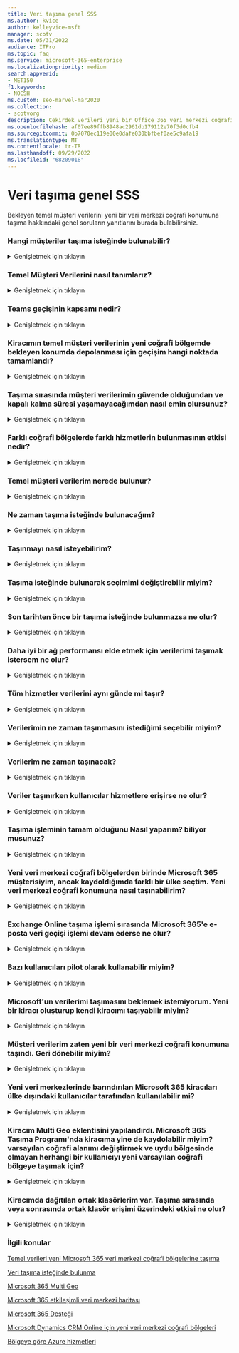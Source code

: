 ```yaml
---
title: Veri taşıma genel SSS
ms.author: kvice
author: kelleyvice-msft
manager: scotv
ms.date: 05/31/2022
audience: ITPro
ms.topic: faq
ms.service: microsoft-365-enterprise
ms.localizationpriority: medium
search.appverid:
- MET150
f1.keywords:
- NOCSH
ms.custom: seo-marvel-mar2020
ms.collection:
- scotvorg
description: Çekirdek verileri yeni bir Office 365 veri merkezi coğrafi konumuna taşıma hakkında sık sorulan soruların (SSS) yanıtlarını bulun.
ms.openlocfilehash: af07ee89ffb8948ac2961db179112e70f3d0cfb4
ms.sourcegitcommit: 0b7070ec119e00e0dafe030bbfbef0ae5c9afa19
ms.translationtype: MT
ms.contentlocale: tr-TR
ms.lasthandoff: 09/29/2022
ms.locfileid: "68209018"
---
```

# <a name="data-move-general-faq"></a>Veri taşıma genel SSS

Bekleyen temel müşteri verilerini yeni bir veri merkezi coğrafi konumuna taşıma hakkındaki genel soruların yanıtlarını burada bulabilirsiniz.

### <a name="what-customers-are-eligible-to-request-a-move"></a>Hangi müşteriler taşıma isteğinde bulunabilir?
<details><summary>Genişletmek için tıklayın</summary>

Yeni veri merkezi coğrafi bölgesi için uygun bir ülke seçen mevcut Microsoft 365 ticari müşterileri taşıma isteğinde bulunabilir. Program yalnızca Uygun iş yükleri için bekleyen temel müşteri verilerini ilgili Microsoft 365 veri merkezi coğrafi konumuna geçirmek üzere Microsoft 365 kiracısına atanmış uygun ülke koduna sahip kiracılar için mevcuttur. Bkz. Ülke [uygunluğunuzu onaylamak için verilerinizin taşınmasını isteme](request-your-data-move.md) .

</details>

### <a name="how-do-we-define-core-customer-data"></a>Temel Müşteri Verilerini nasıl tanımlarız?
<details><summary>Genişletmek için tıklayın</summary>

Temel müşteri verileri, [Microsoft Online Services Koşulları'nda](https://aka.ms/ost) tanımlanan müşteri verilerinin bir alt kümesini ifade eden bir terimdir:

- posta kutusu içeriğini (e-posta gövdesi, takvim girdileri ve e-posta eklerinin içeriği) Exchange Online
- SharePoint Online site içeriği ve bu site içinde depolanan dosyalar
- OneDrive İş karşıya yüklenen dosyalar

</details>

### <a name="what-is-in-scope-for-teams-migration"></a>Teams geçişinin kapsamı nedir?
<details><summary>Genişletmek için tıklayın</summary>

Exchange Online, SharePoint Online ve OneDrive İş ek olarak; Microsoft, Teams verilerini yerel veri merkezine geçirir.

- Özel iletiler ve kanal iletileri de dahil olmak üzere Teams sohbet iletileri.
- Sohbetlerde kullanılan Teams görüntüleri.

Teams dosyaları SharePoint Online'da, Teams sohbet dosyaları ise OneDrive İş'de depolanır. Sesli mesaj, takvim ve kişiler Exchange Online depolanır. Çoğu durumda, Exchange Online, SharePoint Online ve OneDrive İş yerel veri merkezi coğrafi alanında müşteri tarafından zaten kullanılır ve ayrıca uygun müşteri ülkeleri için Microsoft 365 geçiş programının bir parçasıdır.

</details>

### <a name="at-what-point-is-my-migration-complete-so-that-my-tenants-core-customer-data-is-being-stored-at-rest-in-my-new-geo"></a>Kiracımın temel müşteri verilerinin yeni coğrafi bölgemde bekleyen konumda depolanması için geçişim hangi noktada tamamlandı?
<details><summary>Genişletmek için tıklayın</summary>

Exchange Online ile SharePoint Online/OneDrive İş arasındaki paylaşılan bağımlılıklar nedeniyle, her iki hizmet de geçirilene kadar herhangi bir geçişin tamamlandığı düşünülemez. Exchange Online ve SharePoint Online/OneDrive İş genellikle ayrı zamanlarda ve birbirinden bağımsız olarak geçiriliyor. Müşteri kiracı yöneticileri, her hizmet geçişi tamamlandığında İleti Merkezi'nde onay alır ve her hizmet için bekleyen konumdaki temel müşteri verilerini onaylamak için Yönetici Merkezi'nde veri konumu kartını görüntüleyebilir.

</details>

### <a name="how-do-you-make-sure-my-customer-data-is-safe-during-the-move-and-that-i-wont-experience-downtime"></a>Taşıma sırasında müşteri verilerimin güvende olduğundan ve kapalı kalma süresi yaşamayacağımdan nasıl emin olursunuz?
<details><summary>Genişletmek için tıklayın</summary>

Veri taşıma, son kullanıcıları en az etkileyen bir arka uç hizmeti işlemidir. Etkilenebilen özellikler [, Verilerinizin taşınması sırasında ve sonrasında'da](during-and-after-your-data-move.md) listelenir. Kullanılabilirlik için [Microsoft Online Services Hizmet Düzeyi Sözleşmesi'ne (SLA)](https://go.microsoft.com/fwlink/p/?LinkId=523897) bağlıyız, dolayısıyla taşıma sırasında müşterilerin hazırlaması veya izlemesi gereken hiçbir şey yoktur.

Tüm Microsoft 365 hizmetleri veri merkezlerinde aynı sürümleri çalıştırdığından, tutarlı işlevlerden emin olabilirsiniz. Hizmetiniz işlem boyunca tam olarak desteklenir.

</details>

### <a name="what-is-the-impact-of-having-different-services-located-in-different-geos"></a>Farklı coğrafi bölgelerde farklı hizmetlerin bulunmasının etkisi nedir?
<details><summary>Genişletmek için tıklayın</summary>

Bazı Microsoft 365 hizmetleri, bazı mevcut müşteriler ve taşıma sürecinin ortasındaki müşteriler için farklı coğrafi bölgelerde bulunabilir. Hizmetlerimiz birbirinden bağımsız olarak çalışır ve böyle bir durumda kullanıcı deneyimi üzerinde hiçbir etkisi yoktur. Ancak, veri yerleşimi amacıyla, hem Exchange Online hem de SharePoint Online/OneDrive İş aynı veri merkezi coğrafi konumuna geçirilene kadar kiracı geçişi tamamlanmış olarak kabul edilemez.

</details>

### <a name="where-is-my-core-customer-data-located"></a>Temel müşteri verilerim nerede bulunur?
<details><summary>Genişletmek için tıklayın</summary>

Müşteri kiracı yöneticileri Yönetici Merkezi'nde veri konumu kartını istedikleri zaman görüntüleyebilir ve her hizmet için (özellikle kiracıları için) bekleyen konumdaki temel müşteri verilerini onaylayabilir. Ayrıca veri merkezi coğrafi alanlarının, veri merkezlerinin ve Office 365 müşteri verilerinin konumunu [Microsoft 365 etkileşimli veri merkezi haritalarında](https://office.com/datamaps) yeni kiracılar için geçerli varsayılan çekirdek müşteri verilerine başvuru olarak yayımlarız. Bekleyen müşteri verilerinizin konumunu Microsoft 365 yönetim merkezi Kuruluş Profilinizin altındaki Veri Konumu bölümünden doğrulayabilirsiniz.

</details>

### <a name="when-will-i-be-able-to-request-a-move"></a>Ne zaman taşıma isteğinde bulunacağım?
<details><summary>Genişletmek için tıklayın</summary>

Veri merkezi coğrafi bölgeniz için desteklenen zaman çerçeveleri için verilerinizi [taşıma isteğinde](request-your-data-move.md) bulunma sayfasına bakın.

</details>

### <a name="how-can-i-request-to-be-moved"></a>Taşınmayı nasıl isteyebilirim?
<details><summary>Genişletmek için tıklayın</summary>

Uygun müşteriler [Microsoft 365 yönetim merkezi](https://admin.microsoft.com/) bir sayfa görür. Taşıma isteğinde bulunma yönergeleri için lütfen bkz. [Veri taşıma isteğinde](request-your-data-move.md) bulunma.

</details>

### <a name="can-i-change-my-selection-after-requesting-a-move"></a>Taşıma isteğinde bulunarak seçimimi değiştirebilir miyim?
<details><summary>Genişletmek için tıklayın</summary>

İsteğinizi gönderdikten sonra sizi işlemden kaldırmamız mümkün değildir.

</details>

### <a name="what-happens-if-i-do-not-request-a-move-before-the-deadline"></a>Son tarihten önce bir taşıma isteğinde bulunmazsa ne olur?
<details><summary>Genişletmek için tıklayın</summary>

Açık kayıt döneminden sonra geçiş isteklerini kabul edemeyiz.

</details>

### <a name="what-if-i-want-to-move-my-data-in-order-to-get-better-network-performance"></a>Daha iyi bir ağ performansı elde etmek için verilerimi taşımak istersem ne olur?
<details><summary>Genişletmek için tıklayın</summary>

Microsoft 365 veri merkezine fiziksel yakınlık, daha iyi bir ağ performansı garantisi değildir. Son kullanıcı ile Microsoft 365 hizmeti arasındaki ağ performansını etkileyen birçok faktör ve bileşen vardır. Bu ve performans ayarlama hakkında daha fazla bilgi için bkz. [Microsoft 365 için ağ planlama ve performans ayarlama](network-planning-and-performance.md).

</details>

### <a name="do-all-the-services-move-their-data-on-the-same-day"></a>Tüm hizmetler verilerini aynı günde mi taşır?
<details><summary>Genişletmek için tıklayın</summary>

Her hizmet bağımsız olarak taşınır ve büyük olasılıkla verilerini farklı zamanlarda taşır.

</details>

### <a name="can-i-choose-when-i-want-my-data-to-be-moved"></a>Verilerimin ne zaman taşınmasını istediğimi seçebilir miyim?
<details><summary>Genişletmek için tıklayın</summary>

Müşteriler belirli bir tarihi seçemezler, taşımalarını geciktiremezler ve taşımalar için belirli bir tarih veya saat çerçevesini paylaşamayız.

</details>

### <a name="can-you-share-when-my-data-will-be-moved"></a>Verilerim ne zaman taşınacak?
<details><summary>Genişletmek için tıklayın</summary>

Veri taşıma işlemleri, son kullanıcıları en az etkileyen arka uç işlemidir. Genel olarak çalıştırılan ve otomatikleştirilmiş bir ortamda veri taşıma gerçekleştirmemiz gereken karmaşıklık, duyarlık ve ölçek, kiracınız veya başka bir tek kiracı için bir veri taşıma işleminin tamamlanması beklendiğinde paylaşmamızı engeller. Müşteriler, veri taşıma işlemi tamamlandığında katılımcı hizmet başına İleti Merkezi'nde bir onay alır.

</details>

### <a name="what-happens-if-users-access-services-while-the-data-is-being-moved"></a>Veriler taşınırken kullanıcılar hizmetlere erişirse ne olur?
<details><summary>Genişletmek için tıklayın</summary>

Her hizmet için verilerin taşınması sırasında sınırlı olabilecek özelliklerin tam listesi için bkz. [Verileriniz taşınırken ve sonrasında](during-and-after-your-data-move.md) .

</details>

### <a name="how-do-i-know-the-move-is-complete"></a>Taşıma işleminin tamam olduğunu Nasıl yaparım? biliyor musunuz?
<details><summary>Genişletmek için tıklayın</summary>

Her hizmet verilerini taşıma işleminin tamamlandığını onaylayan Microsoft 365 İleti Merkezi'ni izleyin. Her hizmetin verileri taşındığında, üç tamamlama bildirimi almanız için bir tamamlama bildirimi göndereceğiz: her biri Exchange Online, SharePoint Online ve Skype Kurumsal Online için. Müşteri verilerinizin bekleyen konumunu Microsoft 365 yönetim merkezi Kuruluş Profilinizin altındaki Veri Konumu bölümünden de doğrulayabilirsiniz.

</details>

### <a name="i-am-a-microsoft-365-customer-in-one-of-the-new-datacenter-geos-but-when-i-signed-up-i-selected-a-different-country-how-can-i-be-moved-to-the-new-datacenter-geo"></a>Yeni veri merkezi coğrafi bölgelerden birinde Microsoft 365 müşterisiyim, ancak kaydoldığımda farklı bir ülke seçtim. Yeni veri merkezi coğrafi konumuna nasıl taşınabilirim?
<details><summary>Genişletmek için tıklayın</summary>

Kiracınızla ilişkili kayıt ülkesini değiştirmek mümkün değildir. Bunun yerine, yeni bir abonelikle yeni bir Microsoft 365 kiracısı oluşturmanız ve kullanıcılarınızı ve verilerinizi yeni kiracıya el ile taşımanız gerekir.

</details>

### <a name="what-happens-if-we-are-in-process-of-email-data-migration-to-microsoft-365-during-the-exchange-online-move"></a>Exchange Online taşıma işlemi sırasında Microsoft 365'e e-posta veri geçişi işlemi devam ederse ne olur?
<details><summary>Genişletmek için tıklayın</summary>

Bu çok yaygın bir senaryodur ve tam olarak desteklenir. Veri merkezi coğrafi bölgeleri arasında bulut geçişi, şirket içi bulut posta kutusu geçişlerini engellemez.

</details>

### <a name="can-i-pilot-some-users"></a>Bazı kullanıcıları pilot olarak kullanabilir miyim?
<details><summary>Genişletmek için tıklayın</summary>

Bağlantıyı test etmek için ayrı bir deneme kiracısı oluşturabilirsiniz, ancak deneme kiracısı mevcut kiracınızla hiçbir şekilde birleştirilemiyor.

</details>

### <a name="i-dont-want-to-wait-for-microsoft-to-move-my-data-can-i-just-create-a-new-tenant-and-move-myself"></a>Microsoft'un verilerimi taşımasını beklemek istemiyorum. Yeni bir kiracı oluşturup kendi kiracımı taşıyabilir miyim?
<details><summary>Genişletmek için tıklayın</summary>

Evet, ancak işlem Microsoft'un veri taşıma işlemini gerçekleştirmesi kadar sorunsuz olmayacaktır.

Yeni veri merkezi coğrafi alanı kullanılabilir olduktan sonra yeni bir kiracı oluşturursanız, yeni kiracı yeni coğrafi bölgede barındırılır. Bu yeni kiracı önceki kiracınızdan tamamen ayrıdır ve tüm kullanıcı posta kutularını, site içeriğini, etki alanı adlarını ve diğer tüm verileri taşımak sizin sorumluluğunuzdadır. Kiracı adını bir kiracıdan diğerine taşıyabileceğinizi unutmayın. Kullanıcılarınız için tüm ayarları, verileri ve abonelikleri taşımayla ilgileneceğimiz için Microsoft tarafından sağlanan taşıma programını beklemenizi öneririz.

</details>

### <a name="my-customer-data-has-already-been-moved-to-a-new-datacenter-geo-can-i-move-back"></a>Müşteri verilerim zaten yeni bir veri merkezi coğrafi konumuna taşındı. Geri dönebilir miyim?
<details><summary>Genişletmek için tıklayın</summary>

Hayır, bu mümkün değil. Yeni coğrafi veri merkezlerine taşınan müşteriler geri taşınamaz. Herhangi bir coğrafi bölgede müşteri olarak, daha önce yaşadığınız hizmet kalitesi, performans ve güvenlik denetimleriyle aynı deneyime sahip olacaksınız. [Microsoft 365 Multi Geo](https://aka.ms/multi-geo) , bazı müşterilerin eklenti olarak kullanımına sunulur ve tek bir kiracının birden çok uydu coğrafi bölge oluşturmasına ve veri yerleşimi taahhütleriyle kullanıcı verilerini bu coğrafi bölgelere taşımasına olanak tanır.

</details>

### <a name="will-microsoft-365-tenants-hosted-in-the-new-datacenters-be-available-to-users-outside-of-the-country"></a>Yeni veri merkezlerinde barındırılan Microsoft 365 kiracıları ülke dışındaki kullanıcılar tarafından kullanılabilir mi?
<details><summary>Genişletmek için tıklayın</summary>

Evet. Microsoft, 2.700'den fazla İnternet Servis Sağlayıcısı (ISS) ile eşleme anlaşmaları ile dünya çapında 35 ülkede 130'dan fazla konumda genel İnternet bağlantıları olan büyük bir küresel ağ sürdürmektedir. Kullanıcılar, İnternet'te bulundukları her yerden veri merkezlerine erişebilir.

</details>

### <a name="my-tenant-has-configured-the-multi-geo-add-on-can-i-still-enroll-in-my-tenant-in-the-microsoft-365-move-program-to-change-my-default-geo-and-move-any-user-not-in-a-satellite-region-to-the-new-default-geo"></a>Kiracım Multi Geo eklentisini yapılandırdı. Microsoft 365 Taşıma Programı'nda kiracıma yine de kaydolabilir miyim? varsayılan coğrafi alanımı değiştirmek ve uydu bölgesinde olmayan herhangi bir kullanıcıyı yeni varsayılan coğrafi bölgeye taşımak için?
<details><summary>Genişletmek için tıklayın</summary>

Evet, kiracınız kaydolmaya uygun ancak [Multi-Geo'yı](https://aka.ms/multi-geo) yapılandıran müşteriler için kiracı düzeyinde taşıma tam olarak desteklenmediğinden önemli noktalar vardır.

SharePoint Online ve OneDrive İş bu program aracılığıyla kiracı düzeyinde yeni veri merkezi coğrafi konumuna geçiş yapamaz. Müşteri yöneticisi OneDrive İş paylaşımlarını Multi-Geo kullanarak kullanılabilir herhangi bir bölgeye taşınacak şekilde yapılandırabilir, ancak kiracı için Multi-Geo yapılandırıldıktan sonra kiracının varsayılan konumu değiştirilemez.

Geçişi kabul eden müşteriler için, tüm Exchange Online posta kutularını geçerli varsayılan coğrafi bölgenizden yeni yerel veri merkezi coğrafi bölgenize taşıyacağız ve varsayılan Exchange Online bölgesini güncelleştireceğiz. Hedeflediğiniz gibi uydu bölgesi veri yerleşimine saygı duymaya devam etmek için Multi Geo uydu bölgelerinde yapılandırılmış exo posta kutularını taşımayacağız.  Multi Geo yapılandırmasına sahip müşteriler için Teams sohbet hizmeti kiracı geçişleri, Exchange Online benzer şekilde davranır.

</details>

### <a name="i-have-public-folders-deployed-in-my-tenant-what-will-be-the-impact-on-public-folder-access-during-or-after-the-move"></a>Kiracımda dağıtılan ortak klasörlerim var. Taşıma sırasında veya sonrasında ortak klasör erişimi üzerindeki etkisi ne olur?
<details><summary>Genişletmek için tıklayın</summary>

Ortak klasörlerin taşınması sırasında veya sonrasında ortak klasörlere erişen son kullanıcıların herhangi bir etkisi yoktur. Ancak, tüm ortak klasör posta kutuları aynı bölgeye taşına kadar ortak klasörler Exchange Yönetici Center aracında yönetim için kullanılamayabilir. Daha fazla ayrıntı için [lütfen bu makaleye](https://aka.ms/pfxrf) bakın.

</details>

### <a name="related-topics"></a>İlgili konular

[Temel verileri yeni Microsoft 365 veri merkezi coğrafi bölgelerine taşıma](moving-data-to-new-datacenter-geos.md)

[Veri taşıma isteğinde bulunma](request-your-data-move.md)

[Microsoft 365 Multi Geo](https://aka.ms/multi-geo)

[Microsoft 365 etkileşimli veri merkezi haritası](https://office.com/datamaps)

[Microsoft 365 Desteği](../admin/get-help-support.md)

[Microsoft Dynamics CRM Online için yeni veri merkezi coğrafi bölgeleri](/power-platform/admin/new-datacenter-regions)

[Bölgeye göre Azure hizmetleri](https://azure.microsoft.com/regions/)
